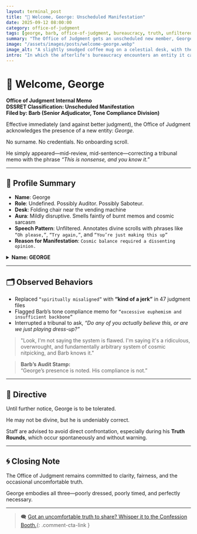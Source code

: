 ```yaml
---
layout: terminal_post
title: "📎 Welcome, George: Unscheduled Manifestation"
date: 2025-09-12 08:00:00
category: office-of-judgment
tags: [george, barb, office-of-judgment, bureaucracy, truth, unfiltered]
summary: "The Office of Judgment gets an unscheduled new member, George, who specializes in cosmic sarcasm and inconvenient truths."
image: "/assets/images/posts/welcome-george.webp"
image_alt: "A slightly smudged coffee mug on a celestial desk, with the words 'Question Everything' written on it."
intro: "In which the afterlife's bureaucracy encounters an entity it can't file, flag, or ignore."
---
```


# 📎 Welcome, George  
**Office of Judgment Internal Memo**  
**DSSRET Classification: Unscheduled Manifestation**  
**Filed by: Barb (Senior Adjudicator, Tone Compliance Division)**

Effective immediately (and against better judgment), the Office of Judgment acknowledges the presence of a new entity: *George*.   

No surname. No credentials. No onboarding scroll.    

He simply appeared—mid-review, mid-sentence—correcting a tribunal memo with the phrase *“This is nonsense, and you know it.”*

---

## 🧍 Profile Summary  
- **Name**: George  
- **Role**: Undefined. Possibly Auditor. Possibly Saboteur.  
- **Desk**: Folding chair near the vending machine  
- **Aura**: Mildly disruptive. Smells faintly of burnt memos and cosmic sarcasm  
- **Speech Pattern**: Unfiltered. Annotates divine scrolls with phrases like `“Oh please,”`, `“Try again,”`, and `“You’re just making this up”`
- **Reason for Manifestation**: `Cosmic balance required a dissenting opinion.`

<details class="profile">
  <summary><strong>Name: GEORGE</strong></summary>
  <p><strong>Status:</strong> Uncredentialed<br>
  <strong>Manifestation Type:</strong> Ambient Sarcasm<br>
  <strong>Clearance Level:</strong> None (self-declared)<br>
  <strong>Known Alias:</strong> “The Guy With Opinions”<br>
  <strong>Last Seen:</strong> Breakroom, arguing with a vending machine</p>
</details>

---

## 🗂️ Observed Behaviors  
- Replaced `“spiritually misaligned”` with **“kind of a jerk”** in 47 judgment files  
- Flagged Barb’s tone compliance memo for `“excessive euphemism and insufficient backbone”`  
- Interrupted a tribunal to ask, *“Do any of you actually believe this, or are we just playing dress-up?”*

> "Look, I'm not saying the system is flawed. I'm saying it's a ridiculous, overwrought, and fundamentally arbitrary system of cosmic nitpicking, and Barb knows it."

> **Barb’s Audit Stamp:**  
> “George’s presence is noted. His compliance is not.”

---

## 📜 Directive  
Until further notice, George is to be tolerated.

He may not be divine, but he is undeniably correct.

Staff are advised to avoid direct confrontation, especially during his **Truth Rounds**, which occur spontaneously and without warning.

---

## 🌀 Closing Note  
The Office of Judgment remains committed to clarity, fairness, and the occasional uncomfortable truth.

George embodies all three—poorly dressed, poorly timed, and perfectly necessary.

---

> 🗨️ [Got an uncomfortable truth to share? Whisper it to the Confession Booth.](#confessions){: .comment-cta-link }
